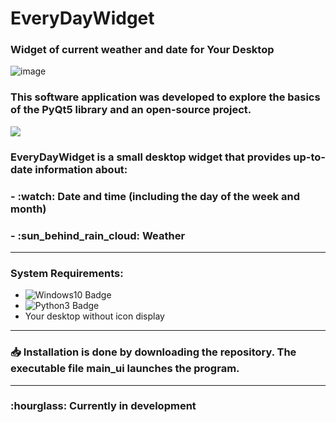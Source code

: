 

<div id="header">
  <h1>EveryDayWidget</h1>
  <h3>Widget of current weather and date for Your Desktop</h2>
</div>

![image](https://user-images.githubusercontent.com/71366294/190577172-ca992fde-221e-445d-bf5a-ce88d5f48486.png)

<div id="description">
  <p><h3>This software application was developed to explore the basics of the PyQt5 library and an open-source project.</h3> <a href="https://open-meteo.com/en/docs"><img src="https://img.shields.io/badge/API-OpenMeteo-orange"/></a></p>
  <p><h3>EveryDayWidget is a small desktop widget that provides up-to-date information about:</h3></p>
  <p><h3> - :watch: Date and time (including the day of the week and month)</h3></p>
  <p><h3> - :sun_behind_rain_cloud: Weather </h3></p>
</div>

---





<div id="requirements">
  <p><h3>System Requirements:</h3></p>
  
  <ul>
    <li><img src="https://img.shields.io/badge/Windows-0078D6?style=for-the-badge&logo=windows&logoColor=white" alt="Windows10 Badge"/></li>
    <li><img src="https://img.shields.io/badge/-Python%203%20и%20выше-blue" alt="Python3 Badge"/></li>
    <li>Your desktop without icon display</li>
  </ul>
</div>

---

<div id="installation">
  <p><h3> 📥 Installation is done by downloading the repository. The executable file main_ui launches the program.</h3></p>
</div>


---
<h3>:hourglass: Currently in development</h3>
